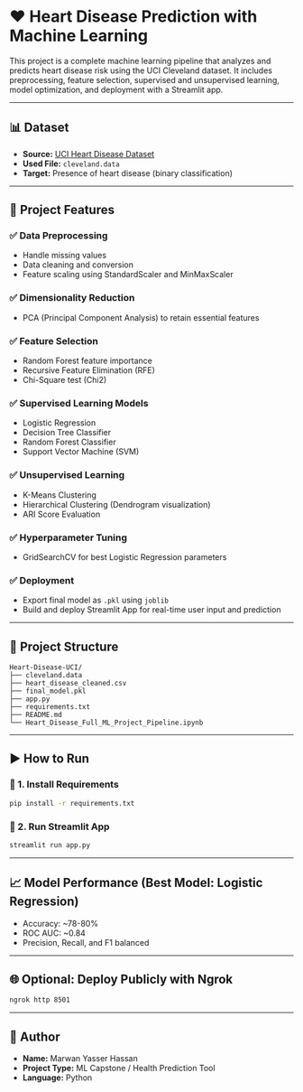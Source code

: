 # ❤️ Heart Disease Prediction with Machine Learning

This project is a complete machine learning pipeline that analyzes and predicts heart disease risk using the UCI Cleveland dataset. It includes preprocessing, feature selection, supervised and unsupervised learning, model optimization, and deployment with a Streamlit app.

---

## 📊 Dataset
- **Source:** [UCI Heart Disease Dataset](https://archive.ics.uci.edu/ml/datasets/heart+Disease)
- **Used File:** `cleveland.data`
- **Target:** Presence of heart disease (binary classification)

---

## 🚀 Project Features

### ✅ Data Preprocessing
- Handle missing values
- Data cleaning and conversion
- Feature scaling using StandardScaler and MinMaxScaler

### ✅ Dimensionality Reduction
- PCA (Principal Component Analysis) to retain essential features

### ✅ Feature Selection
- Random Forest feature importance
- Recursive Feature Elimination (RFE)
- Chi-Square test (Chi2)

### ✅ Supervised Learning Models
- Logistic Regression
- Decision Tree Classifier
- Random Forest Classifier
- Support Vector Machine (SVM)

### ✅ Unsupervised Learning
- K-Means Clustering
- Hierarchical Clustering (Dendrogram visualization)
- ARI Score Evaluation

### ✅ Hyperparameter Tuning
- GridSearchCV for best Logistic Regression parameters

### ✅ Deployment
- Export final model as `.pkl` using `joblib`
- Build and deploy Streamlit App for real-time user input and prediction

---

## 📂 Project Structure

```
Heart-Disease-UCI/
├── cleveland.data
├── heart_disease_cleaned.csv
├── final_model.pkl
├── app.py
├── requirements.txt
├── README.md
└── Heart_Disease_Full_ML_Project_Pipeline.ipynb
```

---

## ▶️ How to Run

### 🔹 1. Install Requirements
```bash
pip install -r requirements.txt
```

### 🔹 2. Run Streamlit App
```bash
streamlit run app.py
```

---

## 📈 Model Performance (Best Model: Logistic Regression)
- Accuracy: ~78-80%
- ROC AUC: ~0.84
- Precision, Recall, and F1 balanced

---

## 🌐 Optional: Deploy Publicly with Ngrok
```bash
ngrok http 8501
```

---

## 👤 Author
- **Name:** Marwan Yasser Hassan
- **Project Type:** ML Capstone / Health Prediction Tool
- **Language:** Python
